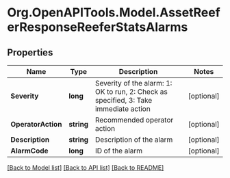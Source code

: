 # Org.OpenAPITools.Model.AssetReeferResponseReeferStatsAlarms
## Properties

Name | Type | Description | Notes
------------ | ------------- | ------------- | -------------
**Severity** | **long** | Severity of the alarm: 1: OK to run, 2: Check as specified, 3: Take immediate action | [optional] 
**OperatorAction** | **string** | Recommended operator action | [optional] 
**Description** | **string** | Description of the alarm | [optional] 
**AlarmCode** | **long** | ID of the alarm | [optional] 

[[Back to Model list]](../README.md#documentation-for-models) [[Back to API list]](../README.md#documentation-for-api-endpoints) [[Back to README]](../README.md)

